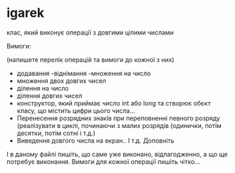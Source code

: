 igarek
======

клас, який виконує операції з довгими цілими числами

Вимоги:

(напишете перелік операцій та вимоги до кожної з них)
- додавання
-віднімання
-множення на число 
- множення двох довгих чисел
- ділення на число 
- ділення довгих чисел
- конструктор, який приймає число int або long та створює обєкт класу, що містить цифри цього числа...
- Перенесення розрядних знаків при переповненні певного розряду (реалізувати в циклі, починаючи з малих розрядів (одинички, потім десятки, потім сотні і т.д.)
- Виведення довгого числа на екран..
І т.д. Доповніть

І в даному файлі пишіть, що саме уже виконано, відлагодженно, а що ще потребує виконання.
Вимоги для кожної операції пишіть чітко...